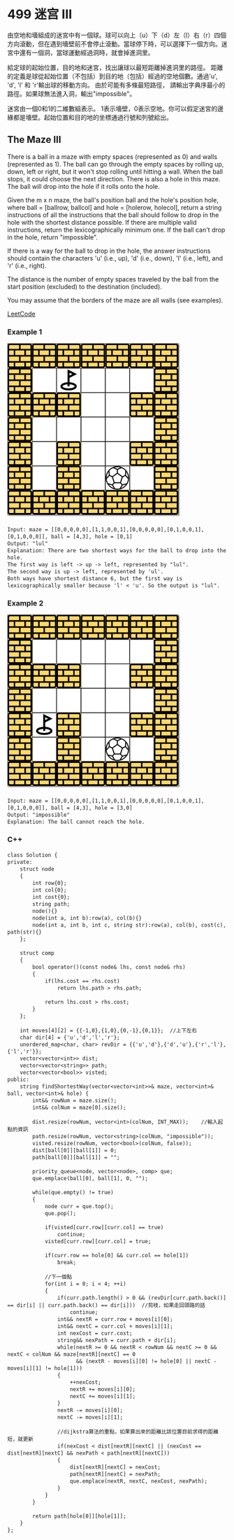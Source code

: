 # 499 迷宫 III

由空地和墻組成的迷宮中有一個球。球可以向上（u）下（d）左（l）右（r）四個方向滾動，但在遇到墻壁前不會停止滾動。當球停下時，可以選擇下一個方向。迷宮中還有一個洞，當球運動經過洞時，就會掉進洞里。

給定球的起始位置，目的地和迷宮，找出讓球以最短距離掉進洞里的路徑。 距離的定義是球從起始位置（不包括）到目的地（包括）經過的空地個數。通過'u', 'd', 'l' 和 'r'輸出球的移動方向。 由於可能有多條最短路徑， 請輸出字典序最小的路徑。如果球無法進入洞，輸出"impossible"。

迷宮由一個0和1的二維數組表示。 1表示墻壁，0表示空地。你可以假定迷宮的邊緣都是墻壁。起始位置和目的地的坐標通過行號和列號給出。

## The Maze III

There is a ball in a maze with empty spaces (represented as 0) and walls (represented as 1). The ball can go through the empty spaces by rolling up, down, left or right, but it won't stop rolling until hitting a wall. When the ball stops, it could choose the next direction. There is also a hole in this maze. The ball will drop into the hole if it rolls onto the hole.

Given the m x n maze, the ball's position ball and the hole's position hole, where ball = [ballrow, ballcol] and hole = [holerow, holecol], return a string instructions of all the instructions that the ball should follow to drop in the hole with the shortest distance possible. If there are multiple valid instructions, return the lexicographically minimum one. If the ball can't drop in the hole, return "impossible".

If there is a way for the ball to drop in the hole, the answer instructions should contain the characters 'u' (i.e., up), 'd' (i.e., down), 'l' (i.e., left), and 'r' (i.e., right).

The distance is the number of empty spaces traveled by the ball from the start position (excluded) to the destination (included).

You may assume that the borders of the maze are all walls (see examples).

[LeetCode](https://leetcode-cn.com/problems/the-maze-iii/)

### Example 1

<img src="img/499.jpg" width = "400"/>

```
Input: maze = [[0,0,0,0,0],[1,1,0,0,1],[0,0,0,0,0],[0,1,0,0,1],[0,1,0,0,0]], ball = [4,3], hole = [0,1]
Output: "lul"
Explanation: There are two shortest ways for the ball to drop into the hole.
The first way is left -> up -> left, represented by "lul".
The second way is up -> left, represented by 'ul'.
Both ways have shortest distance 6, but the first way is lexicographically smaller because 'l' < 'u'. So the output is "lul".
```

### Example 2

<img src="img/499_2.jpg" width = "400"/>

```
Input: maze = [[0,0,0,0,0],[1,1,0,0,1],[0,0,0,0,0],[0,1,0,0,1],[0,1,0,0,0]], ball = [4,3], hole = [3,0]
Output: "impossible"
Explanation: The ball cannot reach the hole.
```

### C++ 

```
class Solution {
private:
    struct node
    {
        int row{0};
        int col{0};
        int cost{0};
        string path;
        node(){}
        node(int a, int b):row(a), col(b){}
        node(int a, int b, int c, string str):row(a), col(b), cost(c), path(str){}
    };

    struct comp
    {
        bool operator()(const node& lhs, const node& rhs)
        {
            if(lhs.cost == rhs.cost)
                return lhs.path > rhs.path;

            return lhs.cost > rhs.cost;
        }
    };
    
    int moves[4][2] = {{-1,0},{1,0},{0,-1},{0,1}};  //上下左右
    char dir[4] = {'u','d','l','r'};
    unordered_map<char, char> revDir = {{'u','d'},{'d','u'},{'r','l'},{'l','r'}};
    vector<vector<int>> dist;
    vector<vector<string>> path;
    vector<vector<bool>> visted;
public:
    string findShortestWay(vector<vector<int>>& maze, vector<int>& ball, vector<int>& hole) {
        int&& rowNum = maze.size();
        int&& colNum = maze[0].size();
        
        dist.resize(rowNum, vector<int>(colNum, INT_MAX));    //輸入起點的資訊
        path.resize(rowNum, vector<string>(colNum, "impossible"));
        visted.resize(rowNum, vector<bool>(colNum, false));
        dist[ball[0]][ball[1]] = 0;
        path[ball[0]][ball[1]] = "";

        priority_queue<node, vector<node>, comp> que;
        que.emplace(ball[0], ball[1], 0, "");

        while(que.empty() != true)
        {
            node curr = que.top();
            que.pop();

            if(visted[curr.row][curr.col] == true)
                continue;
            visted[curr.row][curr.col] = true;

            if(curr.row == hole[0] && curr.col == hole[1])
                break;

            //下一個點
            for(int i = 0; i < 4; ++i)
            {
                if(curr.path.length() > 0 && (revDir[curr.path.back()] == dir[i] || curr.path.back() == dir[i]))  //剪枝，如果走回頭路的話
                    continue;
                int&& nextR = curr.row + moves[i][0];
                int&& nextC = curr.col + moves[i][1];
                int nexCost = curr.cost;
                string&& nexPath = curr.path + dir[i];
                while(nextR >= 0 && nextR < rowNum && nextC >= 0 && nextC < colNum && maze[nextR][nextC] == 0
                      && (nextR - moves[i][0] != hole[0] || nextC - moves[i][1] != hole[1]))
                {
                    ++nexCost;
                    nextR += moves[i][0];
                    nextC += moves[i][1];
                }
                nextR -= moves[i][0];
                nextC -= moves[i][1];
                
                //dijkstra算法的重點，如果算出來的距離比該位置目前求得的距離短，就更新
                if(nexCost < dist[nextR][nextC] || (nexCost == dist[nextR][nextC] && nexPath < path[nextR][nextC]))
                {
                    dist[nextR][nextC] = nexCost;
                    path[nextR][nextC] = nexPath;
                    que.emplace(nextR, nextC, nexCost, nexPath);
                }
            }
        }       

        return path[hole[0]][hole[1]];        
    }
};
```

